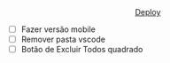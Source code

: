 <div align="center">
  <a href="https://wangeloow.github.io/Lista-de-Tarefas/">Deploy</a>
</div>

- [ ] Fazer versão mobile
- [ ] Remover pasta vscode
- [ ] Botão de Excluir Todos quadrado
